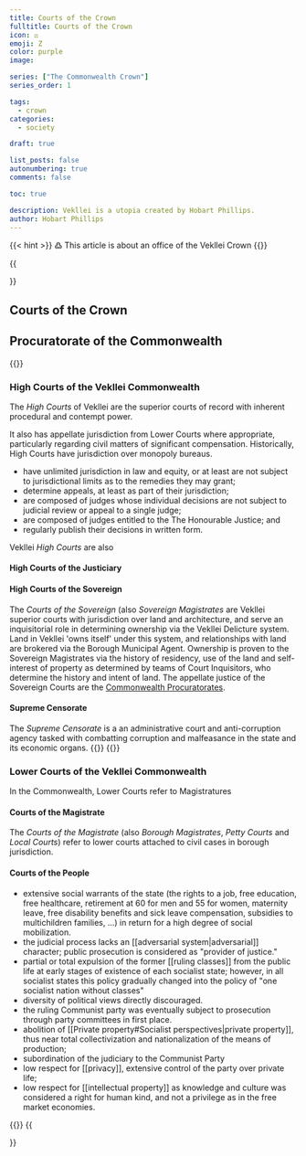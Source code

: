 ```yaml
---
title: Courts of the Crown
fulltitle: Courts of the Crown
icon: ⚖️
emoji: Ζ
color: purple
image: 

series: ["The Commonwealth Crown"]
series_order: 1

tags: 
  - crown
categories:
  - society

draft: true

list_posts: false
autonumbering: true
comments: false

toc: true

description: Vekllei is a utopia created by Hobart Phillips.
author: Hobart Phillips
---
```

{{< hint >}}
߷ This article is about an office of the Vekllei Crown
{{</hint>}}

{{<section>}}
## Courts of the Crown

## Procuratorate of the Commonwealth

{{<outline>}}
### High Courts of the Vekllei Commonwealth

The *High Courts* of Vekllei are the superior courts of record with inherent procedural and contempt power.  

It also has appellate jurisdiction from Lower Courts where appropriate, particularly regarding civil matters of significant compensation. Historically, High Courts have jurisdiction over monopoly bureaus.

* have unlimited jurisdiction in law and equity, or at least are not subject to jurisdictional limits as to the remedies they may grant;
* determine appeals, at least as part of their jurisdiction;
* are composed of judges whose individual decisions are not subject to judicial review or appeal to a single judge;
* are composed of judges entitled to the The Honourable Justice; and
* regularly publish their decisions in written form.

Vekllei *High Courts* are also 

#### High Courts of the Justiciary

#### High Courts of the Sovereign

The *Courts of the Sovereign* (also *Sovereign Magistrates* are Vekllei superior courts with jurisdiction over land and architecture, and serve an inquisitorial role in determining ownership via the Vekllei Delicture system. Land in Vekllei 'owns itself' under this system, and relationships with land are brokered via the Borough Municipal Agent. Ownership is proven to the Sovereign Magistrates via the history of residency, use of the land and self-interest of property as determined by teams of Court Inquisitors, who determine the history and intent of land. The appellate justice of the Sovereign Courts are the [Commonwealth Procuratorates](/utopia/society/government/#procuratorate-of-the-commonwealth).

#### Supreme Censorate

The *Supreme Censorate* is a an administrative court and anti-corruption agency tasked with combatting corruption and malfeasance in the state and its economic organs. 
{{</outline>}}
{{<outline>}}
### Lower Courts of the Vekllei Commonwealth

In the Commonwealth, Lower Courts refer to Magistratures

#### Courts of the Magistrate

The *Courts of the Magistrate* (also *Borough Magistrates*, *Petty Courts* and *Local Courts*) refer to lower courts attached to civil cases in borough jurisdiction.

#### Courts of the People

* extensive social warrants of the state (the rights to a job, free education, free healthcare, retirement at 60 for men and 55 for women, maternity leave, free disability benefits and sick leave compensation, subsidies to multichildren families, ...) in return for a high degree of social mobilization.
* the judicial process lacks an [[adversarial system|adversarial]] character; public prosecution is considered as "provider of justice."
* partial or total expulsion of the former [[ruling classes]] from the public life at early stages of existence of each socialist state; however, in all socialist states this policy gradually changed into the policy of "one socialist nation without classes"
* diversity of political views directly discouraged.
* the ruling Communist party was eventually subject to prosecution through party committees in first place.
* abolition of [[Private property#Socialist perspectives|private property]], thus near total collectivization and nationalization of the means of production;
* subordination of the judiciary to the Communist Party
* low respect for [[privacy]], extensive control of the party over private life;
* low respect for [[intellectual property]] as knowledge and culture was considered a right for human kind, and not a privilege as in the free market economies.

{{</outline>}}
{{</section>}}